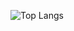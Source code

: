 ![Top Langs](https://github-readme-stats.vercel.app/api/top-langs/?username=spidy999)
<!---
spidey999/spidey999 is a ✨ special ✨ repository because its `README.md` (this file) appears on your GitHub profile.
You can click the Preview link to take a look at your changes.
--->
